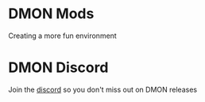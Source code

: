# DMON Mods

Creating a more fun environment

# DMON Discord

Join the [discord](https://discord.gg/XNDqrACP4K) so you don't miss out on DMON releases